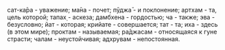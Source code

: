 сат-ка̄ра - уважение; ма̄на - почет; пӯджа̄ - и поклонение; артхам - та, цель которой; тапах̣ - аскеза; дамбхена - гордостью; ча - также; эва - безусловно; йат - которая; крийате - совершается; тат - та; иха - здесь (в этом мире); проктам - называемая; ра̄джасам - относящаяся к гуне страсти; чалам - неустойчивая; адхрувам - непостоянная.
